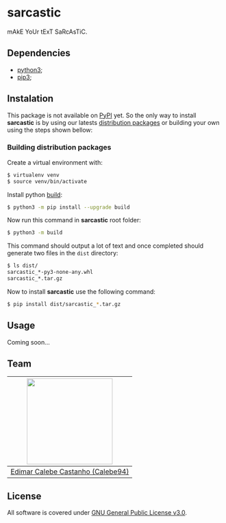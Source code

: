 # sarcastic

mAkE YoUr tExT SaRcAsTiC.

## Dependencies

* [python3];
* [pip3];

## Instalation

This package is not available on [PyPI] yet.
So the only way to install **sarcastic** is by using our latests [distribution packages] or building your own using the steps shown bellow:

### Building distribution packages

Create a virtual environment with:

```sh
$ virtualenv venv
$ source venv/bin/activate
```

Install python [build]:

```sh
$ python3 -m pip install --upgrade build
```

Now run this command in **sarcastic** root folder:

```sh
$ python3 -m build
```

This command should output a lot of text and once completed should generate two files in the `dist` directory:

```sh
$ ls dist/
sarcastic_*-py3-none-any.whl
sarcastic_*.tar.gz
```

Now to install **sarcastic** use the following command:

```sh
$ pip install dist/sarcastic_*.tar.gz
```

## Usage

Coming soon...

## Team

| <img src="https://github.com/Calebe94.png" width="200px"> |
|:---------------------------------------------------------:|
| [Edimar Calebe Castanho (Calebe94)](https://github.com/Calebe94) |

## License

All software is covered under [GNU General Public License v3.0](https://www.gnu.org/licenses/gpl-3.0.en.html).

[python3]: https://python.org
[pip3]: https://pypi.org/project/pip/
[build]: https://pypi.org/project/build/
[PyPI]: https://pypi.org/
[distribution packages]: https://packaging.python.org/glossary/#term-Distribution-Package
